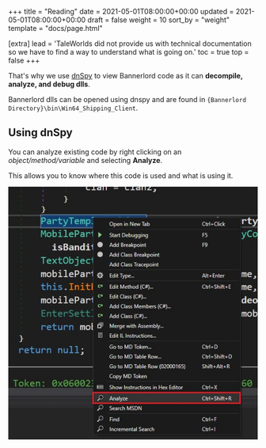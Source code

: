 +++
title = "Reading"
date = 2021-05-01T08:00:00+00:00
updated = 2021-05-01T08:00:00+00:00
draft = false
weight = 10
sort_by = "weight"
template = "docs/page.html"

[extra]
lead = 'TaleWorlds did not provide us with technical documentation so we have to find a way to understand what is going on.'
toc = true
top = false
+++

That's why we use [dnSpy](https://github.com/0xd4d/dnSpy/releases) to view Bannerlord code as it can **decompile, analyze, and debug dlls**.

Bannerlord dlls can be opened using dnspy and are found in `{Bannerlord Directory}\bin\Win64_Shipping_Client`.

## Using dnSpy

You can analyze existing code by right clicking on an *object/method/variable* and selecting **Analyze**.

This allows you to know where this code is used and what is using it.

![dnSpy Analyse](/dnspy_analyze.jpg)